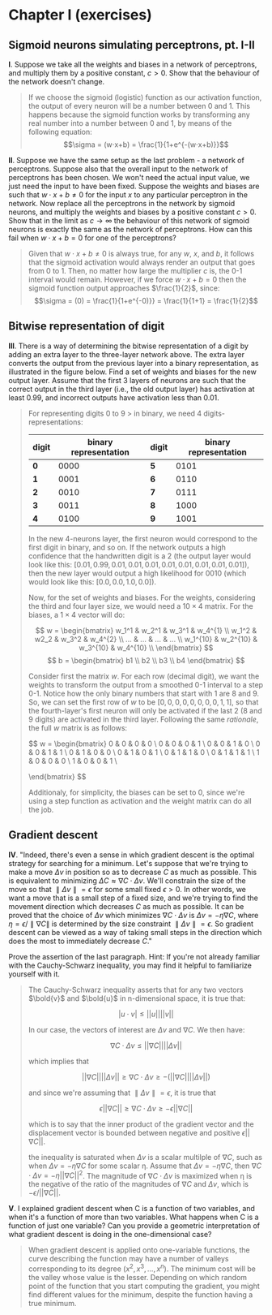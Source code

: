 # Chapter I (exercises)

## Sigmoid neurons simulating perceptrons, pt. I-II

**I**. Suppose we take all the weights and biases in a network of perceptrons, and multiply them by a positive constant, $c>0$. Show that the behaviour of the network doesn't change.

> If we choose the sigmoid (logistic) function as our activation function, the output of every neuron will be a number between 0 and 1. This happens because the sigmoid function works by transforming any real number into a number between 0 and 1, by means of the following equation: $$\sigma = (w⋅x+b) = \frac{1}{1+e^{-(w⋅x+b)}}$$

**II**. Suppose we have the same setup as the last problem - a network of perceptrons. Suppose also that the overall input to the network of perceptrons has been chosen. We won't need the actual input value, we just need the input to have been fixed. Suppose the weights and biases are such that $w⋅x+b≠0$ for the input $x$ to any particular perceptron in the network. Now replace all the perceptrons in the network by sigmoid neurons, and multiply the weights and biases by a positive constant $c>0$. Show that in the limit as $c→∞$ the behaviour of this network of sigmoid neurons is exactly the same as the network of perceptrons. How can this fail when $w⋅x+b=0$ for one of the perceptrons?

> Given that $w⋅x+b\ne0$ is always true, for any $w$, $x$, and $b$, it follows that the sigmoid activation would always render an output that goes from 0 to 1. Then, no matter how large the multiplier $c$ is, the 0-1 interval would remain. However, if we force $w⋅x+b=0$ then the sigmoid function output approaches $\frac{1}{2}$, since: $$\sigma = (0) = \frac{1}{1+e^{-0)}} = \frac{1}{1+1} = \frac{1}{2}$$

## Bitwise representation of digit

**III**. There is a way of determining the bitwise representation of a digit by adding an extra layer to the three-layer network above. The extra layer converts the output from the previous layer into a binary representation, as illustrated in the figure below. Find a set of weights and biases for the new output layer. Assume that the first 3 layers of neurons are such that the correct output in the third layer (i.e., the old output layer) has activation at least 0.99, and incorrect outputs have activation less than 0.01.

> For representing digits 0 to 9 > in binary, we need 4 digits-representations:
>
> | digit     | binary representation  | digit     | binary representation
> |-------    | ---------------------  | -----     | ---------------------
> | **0**     | 0000                   | **5**     | 0101
> | **1**     | 0001                   | **6**     | 0110
> | **2**     | 0010                   | **7**     | 0111
> | **3**     | 0011                   | **8**     | 1000
> | **4**     | 0100                   | **9**     | 1001
>
> In the new 4-neurons layer, the first neuron would correspond to the first digit in binary, and so on. If the network outputs a high confidence that the handwritten digit is a 2 (the output layer would look like this: $[0.01, 0.99, 0.01, 0.01, 0.01, 0.01, 0.01, 0.01, 0.01, 0.01]$), then the new layer would output a high likelihood for 0010 (which would look like this: $[0.0, 0.0, 1.0, 0.0]$).
>
> Now, for the set of weights and biases. For the weights, considering the third and four layer size, we would need a $10\times4$ matrix. For the biases, a $1\times4$ vector will do:
>
> $$
> w =
> \begin{bmatrix}
> w_1^1    & w_2^1    & w_3^1  & w_4^{1} \\
> w_1^2    & w2_2     & w_3^2  & w_4^{2} \\
> ...      & ...      & ...    & ...     \\
> w_1^{10} & w_2^{10} & w_3^{10} & w_4^{10} \\
> \end{bmatrix}
> $$
> $$
> b =
> \begin{bmatrix}
> b1 \\
> b2 \\
> b3 \\
> b4
> \end{bmatrix}
> $$
>
> Consider first the matrix $w$. For each row (decimal digit), we want the weights to transform the output from a smoothed 0-1 interval to a step 0-1. Notice how the only binary numbers that start with 1 are 8 and 9. So, we can set the first row of $w$ to be $[0,0,0,0,0,0,0,0,1,1]$, so that the fourth-layer's first neuron will only be activated if the last 2 (8 and 9 digits) are activated in the third layer. Following the same _rationale_, the full $w$ matrix is as follows:
>
> $$
> w =
> \begin{bmatrix}
> 0 & 0 & 0 & 0 \\
> 0 & 0 & 0 & 1 \\
> 0 & 0 & 1 & 0 \\
> 0 & 0 & 1 & 1 \\
> 0 & 1 & 0 & 0 \\
> 0 & 1 & 0 & 1 \\
> 0 & 1 & 1 & 0 \\
> 0 & 1 & 1 & 1 \\
> 1 & 0 & 0 & 0 \\
> 1 & 0 & 0 & 1 \\
> 
> \end{bmatrix}
> $$
>
> Additionaly, for simplicity, the biases can be set to 0, since we're using a step function as activation and the weight matrix can do all the job.

## Gradient descent

**IV**.  "Indeed, there's even a sense in which gradient descent is the optimal strategy for searching for a minimum. Let's suppose that we're trying to make a move $Δv$ in position so as to decrease $C$ as much as possible. This is equivalent to minimizing $ΔC≈∇C⋅Δv$. We'll constrain the size of the move so that $∥Δv∥=ϵ$ for some small fixed $ϵ>0$. In other words, we want a move that is a small step of a fixed size, and we're trying to find the movement direction which decreases $C$ as much as possible. It can be proved that the choice of $Δv$ which minimizes $∇C⋅Δv$ is $Δv=−η∇C$, where $η=ϵ/∥∇C∥$ is determined by the size constraint $∥Δv∥=ϵ$. So gradient descent can be viewed as a way of taking small steps in the direction which does the most to immediately decrease $C$."

Prove the assertion of the last paragraph. Hint: If you're not already familiar with the Cauchy-Schwarz inequality, you may find it helpful to familiarize yourself with it.

> The Cauchy-Schwarz inequality asserts that for any two vectors $\bold{v}$ and $\bold{u}$ in n-dimensional space, it is true that:
>
>$$|u \cdot v| \le ||u||||v|| $$
>
> In our case, the vectors of interest are $\Delta v$ and $\nabla C$. We then have:
>
>$$\nabla C \cdot \Delta v \le ||\nabla C||||\Delta v||$$
>
> which implies that
>
>$$||\nabla C||||\Delta v|| \ge \nabla C \cdot \Delta v \ge -(||\nabla C||||\Delta v||)$$
>
>and since we're assuming that $∥Δv∥=ϵ$, it is true that
>
>$$ϵ||\nabla C|| \ge \nabla C \cdot \Delta v \ge -ϵ||\nabla C||$$
>
>which is to say that the inner product of the gradient vector and the displacement vector is bounded between negative and positive $ϵ||\nabla C||$.
>
>the inequality is saturated when $\Delta v$ is a scalar multilple of $\nabla C$, such as when $\Delta v = -η\nabla C$ for some scalar η. Assume that $\Delta v = -η\nabla C$, then $\nabla C\cdot\Delta v = -η||\nabla C||^2$. The magnitude of $\nabla C \cdot \Delta v$ is maximized when η is the negative of the ratio of the magnitudes of $\nabla C$ and $\Delta v$, which is $-ϵ/||\nabla C||$.

**V**. I explained gradient descent when C is a function of two variables, and when it's a function of more than two variables. What happens when C is a function of just one variable? Can you provide a geometric interpretation of what gradient descent is doing in the one-dimensional case?

> When gradient descent is applied onto one-variable functions, the curve describing the function may have a number of valleys corresponding to its degree ($x^2, x^3,...,x^n$). The minimum cost will be the valley whose value is the lesser. Depending on which random point of the function that you start computing the gradient, you might find different values for the minimum, despite the function having a true minimum.

